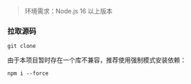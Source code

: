 > 环境需求：Node.js 16 以上版本

### 拉取源码

```
git clone 
```


由于本项目暂时存在一个库不兼容，推荐使用强制模式安装依赖：

```
npm i --force
```